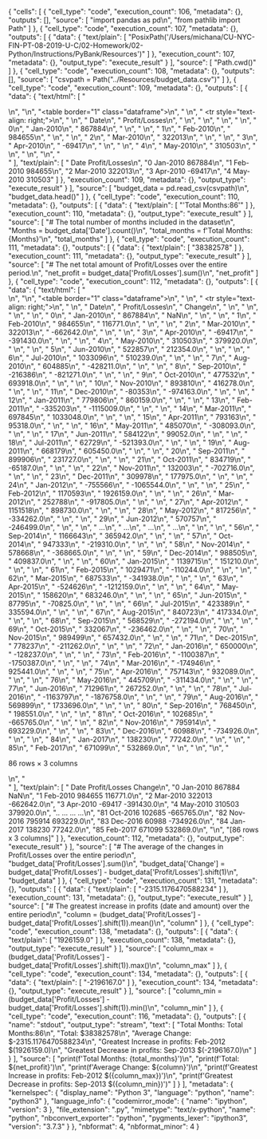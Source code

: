 {
 "cells": [
  {
   "cell_type": "code",
   "execution_count": 106,
   "metadata": {},
   "outputs": [],
   "source": [
    "import pandas as pd\n",
    "from pathlib import Path"
   ]
  },
  {
   "cell_type": "code",
   "execution_count": 107,
   "metadata": {},
   "outputs": [
    {
     "data": {
      "text/plain": [
       "PosixPath('/Users/michana/CU-NYC-FIN-PT-08-2019-U-C/02-Homework/02-Python/Instructions/PyBank/Resources')"
      ]
     },
     "execution_count": 107,
     "metadata": {},
     "output_type": "execute_result"
    }
   ],
   "source": [
    "Path.cwd()"
   ]
  },
  {
   "cell_type": "code",
   "execution_count": 108,
   "metadata": {},
   "outputs": [],
   "source": [
    "csvpath = Path(\"../Resources/budget_data.csv\")"
   ]
  },
  {
   "cell_type": "code",
   "execution_count": 109,
   "metadata": {},
   "outputs": [
    {
     "data": {
      "text/html": [
       "<div>\n",
       "<style scoped>\n",
       "    .dataframe tbody tr th:only-of-type {\n",
       "        vertical-align: middle;\n",
       "    }\n",
       "\n",
       "    .dataframe tbody tr th {\n",
       "        vertical-align: top;\n",
       "    }\n",
       "\n",
       "    .dataframe thead th {\n",
       "        text-align: right;\n",
       "    }\n",
       "</style>\n",
       "<table border=\"1\" class=\"dataframe\">\n",
       "  <thead>\n",
       "    <tr style=\"text-align: right;\">\n",
       "      <th></th>\n",
       "      <th>Date</th>\n",
       "      <th>Profit/Losses</th>\n",
       "    </tr>\n",
       "  </thead>\n",
       "  <tbody>\n",
       "    <tr>\n",
       "      <th>0</th>\n",
       "      <td>Jan-2010</td>\n",
       "      <td>867884</td>\n",
       "    </tr>\n",
       "    <tr>\n",
       "      <th>1</th>\n",
       "      <td>Feb-2010</td>\n",
       "      <td>984655</td>\n",
       "    </tr>\n",
       "    <tr>\n",
       "      <th>2</th>\n",
       "      <td>Mar-2010</td>\n",
       "      <td>322013</td>\n",
       "    </tr>\n",
       "    <tr>\n",
       "      <th>3</th>\n",
       "      <td>Apr-2010</td>\n",
       "      <td>-69417</td>\n",
       "    </tr>\n",
       "    <tr>\n",
       "      <th>4</th>\n",
       "      <td>May-2010</td>\n",
       "      <td>310503</td>\n",
       "    </tr>\n",
       "  </tbody>\n",
       "</table>\n",
       "</div>"
      ],
      "text/plain": [
       "       Date  Profit/Losses\n",
       "0  Jan-2010         867884\n",
       "1  Feb-2010         984655\n",
       "2  Mar-2010         322013\n",
       "3  Apr-2010         -69417\n",
       "4  May-2010         310503"
      ]
     },
     "execution_count": 109,
     "metadata": {},
     "output_type": "execute_result"
    }
   ],
   "source": [
    "budget_data = pd.read_csv(csvpath)\n",
    "budget_data.head()"
   ]
  },
  {
   "cell_type": "code",
   "execution_count": 110,
   "metadata": {},
   "outputs": [
    {
     "data": {
      "text/plain": [
       "'Total Months:86'"
      ]
     },
     "execution_count": 110,
     "metadata": {},
     "output_type": "execute_result"
    }
   ],
   "source": [
    "# The total number of months included in the dataset\n",
    "Months = budget_data['Date'].count()\n",
    "total_months = f'Total Months:{Months}'\n",
    "total_months"
   ]
  },
  {
   "cell_type": "code",
   "execution_count": 111,
   "metadata": {},
   "outputs": [
    {
     "data": {
      "text/plain": [
       "38382578"
      ]
     },
     "execution_count": 111,
     "metadata": {},
     "output_type": "execute_result"
    }
   ],
   "source": [
    "# The net total amount of Profit/Losses over the entire period.\n",
    "net_profit = budget_data['Profit/Losses'].sum()\n",
    "net_profit"
   ]
  },
  {
   "cell_type": "code",
   "execution_count": 112,
   "metadata": {},
   "outputs": [
    {
     "data": {
      "text/html": [
       "<div>\n",
       "<style scoped>\n",
       "    .dataframe tbody tr th:only-of-type {\n",
       "        vertical-align: middle;\n",
       "    }\n",
       "\n",
       "    .dataframe tbody tr th {\n",
       "        vertical-align: top;\n",
       "    }\n",
       "\n",
       "    .dataframe thead th {\n",
       "        text-align: right;\n",
       "    }\n",
       "</style>\n",
       "<table border=\"1\" class=\"dataframe\">\n",
       "  <thead>\n",
       "    <tr style=\"text-align: right;\">\n",
       "      <th></th>\n",
       "      <th>Date</th>\n",
       "      <th>Profit/Losses</th>\n",
       "      <th>Change</th>\n",
       "    </tr>\n",
       "  </thead>\n",
       "  <tbody>\n",
       "    <tr>\n",
       "      <th>0</th>\n",
       "      <td>Jan-2010</td>\n",
       "      <td>867884</td>\n",
       "      <td>NaN</td>\n",
       "    </tr>\n",
       "    <tr>\n",
       "      <th>1</th>\n",
       "      <td>Feb-2010</td>\n",
       "      <td>984655</td>\n",
       "      <td>116771.0</td>\n",
       "    </tr>\n",
       "    <tr>\n",
       "      <th>2</th>\n",
       "      <td>Mar-2010</td>\n",
       "      <td>322013</td>\n",
       "      <td>-662642.0</td>\n",
       "    </tr>\n",
       "    <tr>\n",
       "      <th>3</th>\n",
       "      <td>Apr-2010</td>\n",
       "      <td>-69417</td>\n",
       "      <td>-391430.0</td>\n",
       "    </tr>\n",
       "    <tr>\n",
       "      <th>4</th>\n",
       "      <td>May-2010</td>\n",
       "      <td>310503</td>\n",
       "      <td>379920.0</td>\n",
       "    </tr>\n",
       "    <tr>\n",
       "      <th>5</th>\n",
       "      <td>Jun-2010</td>\n",
       "      <td>522857</td>\n",
       "      <td>212354.0</td>\n",
       "    </tr>\n",
       "    <tr>\n",
       "      <th>6</th>\n",
       "      <td>Jul-2010</td>\n",
       "      <td>1033096</td>\n",
       "      <td>510239.0</td>\n",
       "    </tr>\n",
       "    <tr>\n",
       "      <th>7</th>\n",
       "      <td>Aug-2010</td>\n",
       "      <td>604885</td>\n",
       "      <td>-428211.0</td>\n",
       "    </tr>\n",
       "    <tr>\n",
       "      <th>8</th>\n",
       "      <td>Sep-2010</td>\n",
       "      <td>-216386</td>\n",
       "      <td>-821271.0</td>\n",
       "    </tr>\n",
       "    <tr>\n",
       "      <th>9</th>\n",
       "      <td>Oct-2010</td>\n",
       "      <td>477532</td>\n",
       "      <td>693918.0</td>\n",
       "    </tr>\n",
       "    <tr>\n",
       "      <th>10</th>\n",
       "      <td>Nov-2010</td>\n",
       "      <td>893810</td>\n",
       "      <td>416278.0</td>\n",
       "    </tr>\n",
       "    <tr>\n",
       "      <th>11</th>\n",
       "      <td>Dec-2010</td>\n",
       "      <td>-80353</td>\n",
       "      <td>-974163.0</td>\n",
       "    </tr>\n",
       "    <tr>\n",
       "      <th>12</th>\n",
       "      <td>Jan-2011</td>\n",
       "      <td>779806</td>\n",
       "      <td>860159.0</td>\n",
       "    </tr>\n",
       "    <tr>\n",
       "      <th>13</th>\n",
       "      <td>Feb-2011</td>\n",
       "      <td>-335203</td>\n",
       "      <td>-1115009.0</td>\n",
       "    </tr>\n",
       "    <tr>\n",
       "      <th>14</th>\n",
       "      <td>Mar-2011</td>\n",
       "      <td>697845</td>\n",
       "      <td>1033048.0</td>\n",
       "    </tr>\n",
       "    <tr>\n",
       "      <th>15</th>\n",
       "      <td>Apr-2011</td>\n",
       "      <td>793163</td>\n",
       "      <td>95318.0</td>\n",
       "    </tr>\n",
       "    <tr>\n",
       "      <th>16</th>\n",
       "      <td>May-2011</td>\n",
       "      <td>485070</td>\n",
       "      <td>-308093.0</td>\n",
       "    </tr>\n",
       "    <tr>\n",
       "      <th>17</th>\n",
       "      <td>Jun-2011</td>\n",
       "      <td>584122</td>\n",
       "      <td>99052.0</td>\n",
       "    </tr>\n",
       "    <tr>\n",
       "      <th>18</th>\n",
       "      <td>Jul-2011</td>\n",
       "      <td>62729</td>\n",
       "      <td>-521393.0</td>\n",
       "    </tr>\n",
       "    <tr>\n",
       "      <th>19</th>\n",
       "      <td>Aug-2011</td>\n",
       "      <td>668179</td>\n",
       "      <td>605450.0</td>\n",
       "    </tr>\n",
       "    <tr>\n",
       "      <th>20</th>\n",
       "      <td>Sep-2011</td>\n",
       "      <td>899906</td>\n",
       "      <td>231727.0</td>\n",
       "    </tr>\n",
       "    <tr>\n",
       "      <th>21</th>\n",
       "      <td>Oct-2011</td>\n",
       "      <td>834719</td>\n",
       "      <td>-65187.0</td>\n",
       "    </tr>\n",
       "    <tr>\n",
       "      <th>22</th>\n",
       "      <td>Nov-2011</td>\n",
       "      <td>132003</td>\n",
       "      <td>-702716.0</td>\n",
       "    </tr>\n",
       "    <tr>\n",
       "      <th>23</th>\n",
       "      <td>Dec-2011</td>\n",
       "      <td>309978</td>\n",
       "      <td>177975.0</td>\n",
       "    </tr>\n",
       "    <tr>\n",
       "      <th>24</th>\n",
       "      <td>Jan-2012</td>\n",
       "      <td>-755566</td>\n",
       "      <td>-1065544.0</td>\n",
       "    </tr>\n",
       "    <tr>\n",
       "      <th>25</th>\n",
       "      <td>Feb-2012</td>\n",
       "      <td>1170593</td>\n",
       "      <td>1926159.0</td>\n",
       "    </tr>\n",
       "    <tr>\n",
       "      <th>26</th>\n",
       "      <td>Mar-2012</td>\n",
       "      <td>252788</td>\n",
       "      <td>-917805.0</td>\n",
       "    </tr>\n",
       "    <tr>\n",
       "      <th>27</th>\n",
       "      <td>Apr-2012</td>\n",
       "      <td>1151518</td>\n",
       "      <td>898730.0</td>\n",
       "    </tr>\n",
       "    <tr>\n",
       "      <th>28</th>\n",
       "      <td>May-2012</td>\n",
       "      <td>817256</td>\n",
       "      <td>-334262.0</td>\n",
       "    </tr>\n",
       "    <tr>\n",
       "      <th>29</th>\n",
       "      <td>Jun-2012</td>\n",
       "      <td>570757</td>\n",
       "      <td>-246499.0</td>\n",
       "    </tr>\n",
       "    <tr>\n",
       "      <th>...</th>\n",
       "      <td>...</td>\n",
       "      <td>...</td>\n",
       "      <td>...</td>\n",
       "    </tr>\n",
       "    <tr>\n",
       "      <th>56</th>\n",
       "      <td>Sep-2014</td>\n",
       "      <td>1166643</td>\n",
       "      <td>365942.0</td>\n",
       "    </tr>\n",
       "    <tr>\n",
       "      <th>57</th>\n",
       "      <td>Oct-2014</td>\n",
       "      <td>947333</td>\n",
       "      <td>-219310.0</td>\n",
       "    </tr>\n",
       "    <tr>\n",
       "      <th>58</th>\n",
       "      <td>Nov-2014</td>\n",
       "      <td>578668</td>\n",
       "      <td>-368665.0</td>\n",
       "    </tr>\n",
       "    <tr>\n",
       "      <th>59</th>\n",
       "      <td>Dec-2014</td>\n",
       "      <td>988505</td>\n",
       "      <td>409837.0</td>\n",
       "    </tr>\n",
       "    <tr>\n",
       "      <th>60</th>\n",
       "      <td>Jan-2015</td>\n",
       "      <td>1139715</td>\n",
       "      <td>151210.0</td>\n",
       "    </tr>\n",
       "    <tr>\n",
       "      <th>61</th>\n",
       "      <td>Feb-2015</td>\n",
       "      <td>1029471</td>\n",
       "      <td>-110244.0</td>\n",
       "    </tr>\n",
       "    <tr>\n",
       "      <th>62</th>\n",
       "      <td>Mar-2015</td>\n",
       "      <td>687533</td>\n",
       "      <td>-341938.0</td>\n",
       "    </tr>\n",
       "    <tr>\n",
       "      <th>63</th>\n",
       "      <td>Apr-2015</td>\n",
       "      <td>-524626</td>\n",
       "      <td>-1212159.0</td>\n",
       "    </tr>\n",
       "    <tr>\n",
       "      <th>64</th>\n",
       "      <td>May-2015</td>\n",
       "      <td>158620</td>\n",
       "      <td>683246.0</td>\n",
       "    </tr>\n",
       "    <tr>\n",
       "      <th>65</th>\n",
       "      <td>Jun-2015</td>\n",
       "      <td>87795</td>\n",
       "      <td>-70825.0</td>\n",
       "    </tr>\n",
       "    <tr>\n",
       "      <th>66</th>\n",
       "      <td>Jul-2015</td>\n",
       "      <td>423389</td>\n",
       "      <td>335594.0</td>\n",
       "    </tr>\n",
       "    <tr>\n",
       "      <th>67</th>\n",
       "      <td>Aug-2015</td>\n",
       "      <td>840723</td>\n",
       "      <td>417334.0</td>\n",
       "    </tr>\n",
       "    <tr>\n",
       "      <th>68</th>\n",
       "      <td>Sep-2015</td>\n",
       "      <td>568529</td>\n",
       "      <td>-272194.0</td>\n",
       "    </tr>\n",
       "    <tr>\n",
       "      <th>69</th>\n",
       "      <td>Oct-2015</td>\n",
       "      <td>332067</td>\n",
       "      <td>-236462.0</td>\n",
       "    </tr>\n",
       "    <tr>\n",
       "      <th>70</th>\n",
       "      <td>Nov-2015</td>\n",
       "      <td>989499</td>\n",
       "      <td>657432.0</td>\n",
       "    </tr>\n",
       "    <tr>\n",
       "      <th>71</th>\n",
       "      <td>Dec-2015</td>\n",
       "      <td>778237</td>\n",
       "      <td>-211262.0</td>\n",
       "    </tr>\n",
       "    <tr>\n",
       "      <th>72</th>\n",
       "      <td>Jan-2016</td>\n",
       "      <td>650000</td>\n",
       "      <td>-128237.0</td>\n",
       "    </tr>\n",
       "    <tr>\n",
       "      <th>73</th>\n",
       "      <td>Feb-2016</td>\n",
       "      <td>-1100387</td>\n",
       "      <td>-1750387.0</td>\n",
       "    </tr>\n",
       "    <tr>\n",
       "      <th>74</th>\n",
       "      <td>Mar-2016</td>\n",
       "      <td>-174946</td>\n",
       "      <td>925441.0</td>\n",
       "    </tr>\n",
       "    <tr>\n",
       "      <th>75</th>\n",
       "      <td>Apr-2016</td>\n",
       "      <td>757143</td>\n",
       "      <td>932089.0</td>\n",
       "    </tr>\n",
       "    <tr>\n",
       "      <th>76</th>\n",
       "      <td>May-2016</td>\n",
       "      <td>445709</td>\n",
       "      <td>-311434.0</td>\n",
       "    </tr>\n",
       "    <tr>\n",
       "      <th>77</th>\n",
       "      <td>Jun-2016</td>\n",
       "      <td>712961</td>\n",
       "      <td>267252.0</td>\n",
       "    </tr>\n",
       "    <tr>\n",
       "      <th>78</th>\n",
       "      <td>Jul-2016</td>\n",
       "      <td>-1163797</td>\n",
       "      <td>-1876758.0</td>\n",
       "    </tr>\n",
       "    <tr>\n",
       "      <th>79</th>\n",
       "      <td>Aug-2016</td>\n",
       "      <td>569899</td>\n",
       "      <td>1733696.0</td>\n",
       "    </tr>\n",
       "    <tr>\n",
       "      <th>80</th>\n",
       "      <td>Sep-2016</td>\n",
       "      <td>768450</td>\n",
       "      <td>198551.0</td>\n",
       "    </tr>\n",
       "    <tr>\n",
       "      <th>81</th>\n",
       "      <td>Oct-2016</td>\n",
       "      <td>102685</td>\n",
       "      <td>-665765.0</td>\n",
       "    </tr>\n",
       "    <tr>\n",
       "      <th>82</th>\n",
       "      <td>Nov-2016</td>\n",
       "      <td>795914</td>\n",
       "      <td>693229.0</td>\n",
       "    </tr>\n",
       "    <tr>\n",
       "      <th>83</th>\n",
       "      <td>Dec-2016</td>\n",
       "      <td>60988</td>\n",
       "      <td>-734926.0</td>\n",
       "    </tr>\n",
       "    <tr>\n",
       "      <th>84</th>\n",
       "      <td>Jan-2017</td>\n",
       "      <td>138230</td>\n",
       "      <td>77242.0</td>\n",
       "    </tr>\n",
       "    <tr>\n",
       "      <th>85</th>\n",
       "      <td>Feb-2017</td>\n",
       "      <td>671099</td>\n",
       "      <td>532869.0</td>\n",
       "    </tr>\n",
       "  </tbody>\n",
       "</table>\n",
       "<p>86 rows × 3 columns</p>\n",
       "</div>"
      ],
      "text/plain": [
       "        Date  Profit/Losses    Change\n",
       "0   Jan-2010         867884       NaN\n",
       "1   Feb-2010         984655  116771.0\n",
       "2   Mar-2010         322013 -662642.0\n",
       "3   Apr-2010         -69417 -391430.0\n",
       "4   May-2010         310503  379920.0\n",
       "..       ...            ...       ...\n",
       "81  Oct-2016         102685 -665765.0\n",
       "82  Nov-2016         795914  693229.0\n",
       "83  Dec-2016          60988 -734926.0\n",
       "84  Jan-2017         138230   77242.0\n",
       "85  Feb-2017         671099  532869.0\n",
       "\n",
       "[86 rows x 3 columns]"
      ]
     },
     "execution_count": 112,
     "metadata": {},
     "output_type": "execute_result"
    }
   ],
   "source": [
    "# The average of the changes in Profit/Losses over the entire period\n",
    "budget_data['Profit/Losses'].sum()\n",
    "budget_data['Change'] = budget_data['Profit/Losses'] - budget_data['Profit/Losses'].shift(1)\n",
    "budget_data"
   ]
  },
  {
   "cell_type": "code",
   "execution_count": 131,
   "metadata": {},
   "outputs": [
    {
     "data": {
      "text/plain": [
       "-2315.1176470588234"
      ]
     },
     "execution_count": 131,
     "metadata": {},
     "output_type": "execute_result"
    }
   ],
   "source": [
    "# The greatest increase in profits (date and amount) over the entire period\n",
    "column = (budget_data['Profit/Losses'] - budget_data['Profit/Losses'].shift(1)).mean()\n",
    "column"
   ]
  },
  {
   "cell_type": "code",
   "execution_count": 138,
   "metadata": {},
   "outputs": [
    {
     "data": {
      "text/plain": [
       "1926159.0"
      ]
     },
     "execution_count": 138,
     "metadata": {},
     "output_type": "execute_result"
    }
   ],
   "source": [
    "column_max = (budget_data['Profit/Losses'] - budget_data['Profit/Losses'].shift(1)).max()\n",
    "column_max"
   ]
  },
  {
   "cell_type": "code",
   "execution_count": 134,
   "metadata": {},
   "outputs": [
    {
     "data": {
      "text/plain": [
       "-2196167.0"
      ]
     },
     "execution_count": 134,
     "metadata": {},
     "output_type": "execute_result"
    }
   ],
   "source": [
    "column_min = (budget_data['Profit/Losses'] - budget_data['Profit/Losses'].shift(1)).min()\n",
    "column_min"
   ]
  },
  {
   "cell_type": "code",
   "execution_count": 116,
   "metadata": {},
   "outputs": [
    {
     "name": "stdout",
     "output_type": "stream",
     "text": [
      "Total Months: Total Months:86\n",
      "Total: $38382578\n",
      "Average Change: $-2315.1176470588234\n",
      "Greatest Increase in profits: Feb-2012 $(1926159.0)\n",
      "Greatest Decrease in profits: Sep-2013 $(-2196167.0)\n"
     ]
    }
   ],
   "source": [
    "print(f'Total Months: {total_months}')\n",
    "print(f'Total: ${net_profit}')\n",
    "print(f'Average Change: ${column}')\n",
    "print(f'Greatest Increase in profits: Feb-2012 $({column_max})')\n",
    "print(f'Greatest Decrease in profits: Sep-2013 $({column_min})')"
   ]
  }
 ],
 "metadata": {
  "kernelspec": {
   "display_name": "Python 3",
   "language": "python",
   "name": "python3"
  },
  "language_info": {
   "codemirror_mode": {
    "name": "ipython",
    "version": 3
   },
   "file_extension": ".py",
   "mimetype": "text/x-python",
   "name": "python",
   "nbconvert_exporter": "python",
   "pygments_lexer": "ipython3",
   "version": "3.7.3"
  }
 },
 "nbformat": 4,
 "nbformat_minor": 4
}
